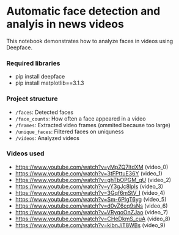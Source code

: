 # Automatic face detection and analyis in news videos

This notebook demonstrates how to analyze faces in videos using Deepface.

### Required libraries
- pip install deepface
- pip install matplotlib==3.1.3

### Project structure

- `/faces`: Detected faces
- `/face_counts`: How often a face appeared in a video
- `/frames`: Extracted video frames (ommited because too large)
- `/unique_faces`: Filtered faces on uniquness
- `/videos`: Analyzed videos


### Videos used
- https://www.youtube.com/watch?v=yMpZQ7ltdXM (video_0)
- https://www.youtube.com/watch?v=3tFPttuE36Y (video_1)
- https://www.youtube.com/watch?v=ghTbOPGM_qU (video_2)
- https://www.youtube.com/watch?v=yY3gJc8Ipls (video_3)
- https://www.youtube.com/watch?v=3Gqf6mStV_I (video_4)
- https://www.youtube.com/watch?v=Sm-6PIgT6yg (video_5)
- https://www.youtube.com/watch?v=d0vZ6cq9sNs (video_6)
- https://www.youtube.com/watch?v=VRyqoOnZJao (video_7)
- https://www.youtube.com/watch?v=CHeDkmS_cuA (video_8)
- https://www.youtube.com/watch?v=kibnJiT8WBs (video_9)
